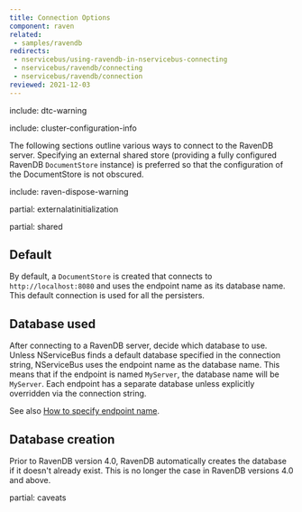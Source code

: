 ```yaml
---
title: Connection Options
component: raven
related:
 - samples/ravendb
redirects:
 - nservicebus/using-ravendb-in-nservicebus-connecting
 - nservicebus/ravendb/connecting
 - nservicebus/ravendb/connection
reviewed: 2021-12-03
---
```


include: dtc-warning

include: cluster-configuration-info

The following sections outline various ways to connect to the RavenDB server. Specifying an external shared store (providing a fully configured RavenDB `DocumentStore` instance) is preferred so that the configuration of the DocumentStore is not obscured.

include: raven-dispose-warning

partial: externalatinitialization

partial: shared


## Default

By default, a `DocumentStore` is created that connects to `http://localhost:8080` and uses the endpoint name as its database name. This default connection is used for all the persisters.


## Database used

After connecting to a RavenDB server, decide which database to use. Unless NServiceBus finds a default database specified in the connection string, NServiceBus uses the endpoint name as the database name. This means that if the endpoint is named `MyServer`, the database name will be `MyServer`. Each endpoint has a separate database unless explicitly overridden via the connection string.

See also [How to specify endpoint name](/nservicebus/endpoints/specify-endpoint-name.md).

## Database creation

Prior to RavenDB version 4.0, RavenDB automatically creates the database if it doesn't already exist. This is no longer the case in RavenDB versions 4.0 and above.

partial: caveats
